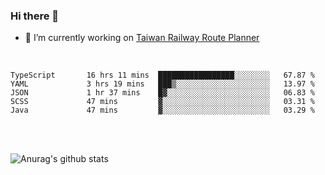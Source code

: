 ### Hi there 👋

- 🔭 I’m currently working on [Taiwan Railway Route Planner](https://github.com/Taiwan-Railway-Route-Planner)

<br/>

<!--START_SECTION:waka-->

```text
TypeScript       16 hrs 11 mins  █████████████████░░░░░░░░   67.87 %
YAML             3 hrs 19 mins   ███▒░░░░░░░░░░░░░░░░░░░░░   13.97 %
JSON             1 hr 37 mins    █▓░░░░░░░░░░░░░░░░░░░░░░░   06.83 %
SCSS             47 mins         ▓░░░░░░░░░░░░░░░░░░░░░░░░   03.31 %
Java             47 mins         ▓░░░░░░░░░░░░░░░░░░░░░░░░   03.29 %
```

<!--END_SECTION:waka-->

<br/>
<br/>

![Anurag's github stats](https://github-readme-stats.vercel.app/api?username=DepickereSven&show_icons=true&theme=tokyonight)



<!--
**DepickereSven/DepickereSven** is a ✨ _special_ ✨ repository because its `README.md` (this file) appears on your GitHub profile.

Here are some ideas to get you started:

- 🔭 I’m currently working on ...
- 🌱 I’m currently learning ...
- 👯 I’m looking to collaborate on ...
- 🤔 I’m looking for help with ...
- 💬 Ask me about ...
- 📫 How to reach me: ...
- 😄 Pronouns: ...
- ⚡ Fun fact: ...
-->
